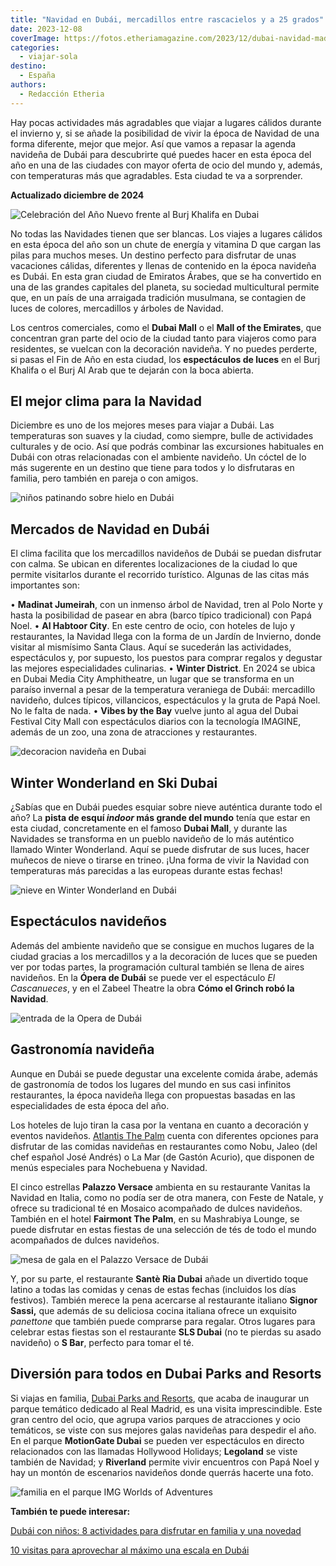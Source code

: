 ```yaml
---
title: "Navidad en Dubái, mercadillos entre rascacielos y a 25 grados"
date: 2023-12-08
coverImage: https://fotos.etheriamagazine.com/2023/12/dubai-navidad-madinat-jumeirah.jpg
categories: 
  - viajar-sola
destino: 
  - España
authors: 
  - Redacción Etheria
---
```


Hay pocas actividades más agradables que viajar a lugares cálidos durante el invierno y, 
si se añade la posibilidad de vivir la época de Navidad de una forma diferente, mejor 
que mejor. Así que vamos a repasar la agenda navideña de Dubái para descubrirte qué 
puedes hacer en esta época del año en una de las ciudades con mayor oferta de ocio del 
mundo y, además, con temperaturas más que agradables. Esta ciudad te va a sorprender. 

**Actualizado diciembre de 2024** 

![Celebración del Año Nuevo frente al Burj Khalifa en Dubai](https://fotos.etheriamagazine.com/2023/12/dubai-burj-khalifa-ano-nuevo.jpg "Celebración del Año Nuevo frente al Burj Khalifa. © Turismo de Dubái.")

No todas las Navidades tienen que ser blancas. Los viajes a lugares cálidos en esta 
época del año son un chute de energía y vitamina D que cargan las pilas para muchos 
meses. Un destino perfecto para disfrutar de unas vacaciones cálidas, diferentes y 
llenas de contenido en la época navideña es Dubái. En esta gran ciudad de Emiratos 
Árabes, que se ha convertido en una de las grandes capitales del planeta, su sociedad 
multicultural permite que, en un país de una arraigada tradición musulmana, se contagien 
de luces de colores, mercadillos y árboles de Navidad. 

Los centros comerciales, como el **Dubai Mall** o el **Mall of the Emirates**, que 
concentran gran parte del ocio de la ciudad tanto para viajeros como para residentes, se 
vuelcan con la decoración navideña. Y no puedes perderte, si pasas el Fin de Año en esta 
ciudad, los **espectáculos de luces** en el Burj Khalifa o el Burj Al Arab que te 
dejarán con la boca abierta. 

## El mejor clima para la Navidad

Diciembre es uno de los mejores meses para viajar a Dubái. Las temperaturas son suaves y 
la ciudad, como siempre, bulle de actividades culturales y de ocio. Así que podrás 
combinar las excursiones habituales en Dubái con otras relacionadas con el ambiente 
navideño. Un cóctel de lo más sugerente en un destino que tiene para todos y lo 
disfrutaras en familia, pero también en pareja o con amigos. 

![niños patinando sobre hielo en Dubái](https://fotos.etheriamagazine.com/2023/12/dubai-navidad-patinaje-hielo.jpg "Aunque Dubái viva un eterno verano en Navidad es posible patinar sobre hielo. © Turismo de Dubái.")

## Mercados de Navidad en Dubái

El clima facilita que los mercadillos navideños de Dubái se puedan disfrutar con calma. 
Se ubican en diferentes localizaciones de la ciudad lo que permite visitarlos durante el 
recorrido turístico. Algunas de las citas más importantes son: 

• **Madinat Jumeirah**, con un inmenso árbol de Navidad, tren al Polo Norte y hasta la 
posibilidad de pasear en abra (barco típico tradicional) con Papá Noel. • **Al Habtoor 
City**. En este centro de ocio, con hoteles de lujo y restaurantes, la Navidad llega con 
la forma de un Jardín de Invierno, donde visitar al mismísimo Santa Claus. Aquí se 
sucederán las actividades, espectáculos y, por supuesto, los puestos para comprar 
regalos y degustar las mejores especialidades culinarias. • **Winter District**. En 2024 
se ubica en Dubai Media City Amphitheatre, un lugar que se transforma en un paraíso 
invernal a pesar de la temperatura veraniega de Dubái: mercadillo navideño, dulces 
típicos, villancicos, espectáculos y la gruta de Papá Noel. No le falta de nada. • 
**Vibes by the Bay** vuelve junto al agua del Dubai Festival City Mall con espectáculos 
diarios con la tecnología IMAGINE, además de un zoo, una zona de atracciones y 
restaurantes. 

![decoracion navideña en Dubai](https://fotos.etheriamagazine.com/2023/12/dubai-navidad-madinat-jumeirah.jpg "En Madinat Jumeirah se celebra un bonito mercado de Navidad.")

## Winter Wonderland en Ski Dubai

¿Sabías que en Dubái puedes esquiar sobre nieve auténtica durante todo el año? La 
**pista de esquí _indoor_ más grande del mundo** tenía que estar en esta ciudad, 
concretamente en el famoso **Dubai Mall**, y durante las Navidades se transforma en un 
pueblo navideño de lo más auténtico llamado Winter Wonderland. Aquí se puede disfrutar 
de sus luces, hacer muñecos de nieve o tirarse en trineo. ¡Una forma de vivir la Navidad 
con temperaturas más parecidas a las europeas durante estas fechas! 

![nieve en Winter Wonderland en Dubái](https://fotos.etheriamagazine.com/2023/12/dubai-navidad-ski-dubai.jpg "Winter Wonderland lleva un pueblo navideño al corazón del Dubai Mall. © Turismo de Dubái.")

## Espectáculos navideños

Además del ambiente navideño que se consigue en muchos lugares de la ciudad gracias a 
los mercadillos y a la decoración de luces que se pueden ver por todas partes, la 
programación cultural también se llena de aires navideños. En la **Ópera de Dubái** se 
puede ver el espectáculo _El Cascanueces_, y en el Zabeel Theatre la obra **Cómo el 
Grinch robó la Navidad**. 

![entrada de la Opera de Dubái](https://fotos.etheriamagazine.com/2023/12/Dubai-navidad-Opera-House-.jpg "Los espectáculos de la Ópera de Dubái son una cita imprescindible en las Navidades. © Turismo de Dubái.")

## Gastronomía navideña

Aunque en Dubái se puede degustar una excelente comida árabe, además de gastronomía de 
todos los lugares del mundo en sus casi infinitos restaurantes, la época navideña llega 
con propuestas basadas en las especialidades de esta época del año. 

Los hoteles de lujo tiran la casa por la ventana en cuanto a decoración y eventos 
navideños. [Atlantis The Palm](https://www.atlantis.com/) cuenta con diferentes opciones 
para disfrutar de las comidas navideñas en restaurantes como Nobu, Jaleo (del chef 
español José Andrés) o La Mar (de Gastón Acurio), que disponen de menús especiales para 
Nochebuena y Navidad. 

El cinco estrellas **Palazzo Versace** ambienta en su restaurante Vanitas la Navidad en 
Italia, como no podía ser de otra manera, con Feste de Natale, y ofrece su tradicional 
té en Mosaico acompañado de dulces navideños. También en el hotel **Fairmont The Palm**, 
en su Mashrabiya Lounge, se puede disfrutar en estas fiestas de una selección de tés de 
todo el mundo acompañados de dulces navideños. 

![mesa de gala en el Palazzo Versace de Dubái](https://fotos.etheriamagazine.com/2023/12/Dubai-navidad-Palazzo-Versace.jpg "Elegante mesa en el hotel Palazzo Versace. © Turismo de Dubái.")

Y, por su parte, el restaurante **Santè Ria Dubai** añade un divertido toque latino a 
todas las comidas y cenas de estas fechas (incluidos los días festivos). También merece 
la pena acercarse al restaurante italiano **Signor Sassi,** que además de su deliciosa 
cocina italiana ofrece un exquisito _panettone_ que también puede comprarse para 
regalar. Otros lugares para celebrar estas fiestas son el restaurante **SLS Dubai** (no 
te pierdas su asado navideño) o **S Bar**, perfecto para tomar el té. 

## Diversión para todos en Dubai Parks and Resorts

Si viajas en familia, [Dubai Parks and Resorts](http://www.dubaiparksandresorts.com), 
que acaba de inaugurar un parque temático dedicado al Real Madrid, es una visita 
imprescindible. Este gran centro del ocio, que agrupa varios parques de atracciones y 
ocio temáticos, se viste con sus mejores galas navideñas para despedir el año. En el 
parque **MotionGate Dubai** se pueden ver espectáculos en directo relacionados con las 
llamadas Hollywood Holidays; **Legoland** se viste también de Navidad; y **Riverland** 
permite vivir encuentros con Papá Noel y hay un montón de escenarios navideños donde 
querrás hacerte una foto. 

![familia en el parque IMG Worlds of Adventures](https://fotos.etheriamagazine.com/2023/12/dubai-navidad-IMG-WORLDS-OF-ADVENTURES.jpg "Ambientación navideña en © IMG Worlds of Adventures.")

**También te puede interesar:** 

[Dubái con niños: 8 actividades para disfrutar en familia y una 
novedad](https://etheriamagazine.com/2022/02/25/dubai-con-ninos-actividades-y-excursiones/) 

[10 visitas para aprovechar al máximo una escala en 
Dubái](https://etheriamagazine.com/2019/05/31/como-aprovechar-una-escala-en-dubai/)
